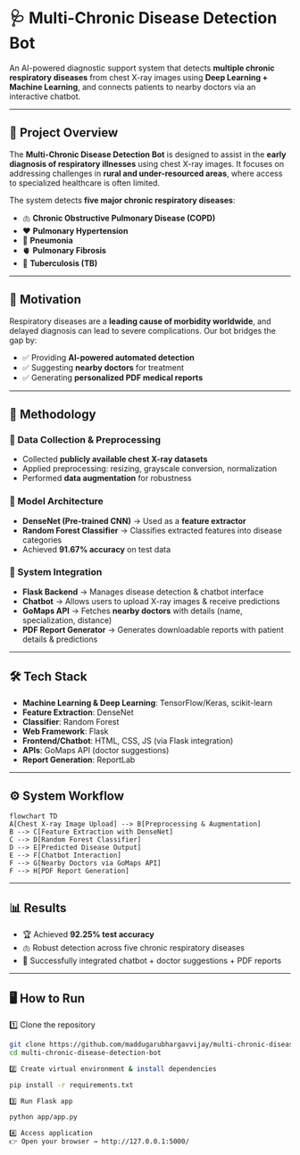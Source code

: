 # 🩺 Multi-Chronic Disease Detection Bot  

An AI-powered diagnostic support system that detects **multiple chronic respiratory diseases** from chest X-ray images using **Deep Learning + Machine Learning**, and connects patients to nearby doctors via an interactive chatbot.  

---

## 🚀 Project Overview  

The **Multi-Chronic Disease Detection Bot** is designed to assist in the **early diagnosis of respiratory illnesses** using chest X-ray images. It focuses on addressing challenges in **rural and under-resourced areas**, where access to specialized healthcare is often limited.  

The system detects **five major chronic respiratory diseases**:  
- 🫁 **Chronic Obstructive Pulmonary Disease (COPD)**  
- ❤️ **Pulmonary Hypertension**  
- 🦠 **Pneumonia**  
- 🫀 **Pulmonary Fibrosis**  
- 🧫 **Tuberculosis (TB)**  

---

## 🎯 Motivation  

Respiratory diseases are a **leading cause of morbidity worldwide**, and delayed diagnosis can lead to severe complications. Our bot bridges the gap by:  
- ✅ Providing **AI-powered automated detection**  
- ✅ Suggesting **nearby doctors** for treatment  
- ✅ Generating **personalized PDF medical reports**  

---

## 🧠 Methodology  

### 🔹 Data Collection & Preprocessing  
- Collected **publicly available chest X-ray datasets**  
- Applied preprocessing: resizing, grayscale conversion, normalization  
- Performed **data augmentation** for robustness  

### 🔹 Model Architecture  
- **DenseNet (Pre-trained CNN)** → Used as a **feature extractor**  
- **Random Forest Classifier** → Classifies extracted features into disease categories  
- Achieved **91.67% accuracy** on test data  

### 🔹 System Integration  
- **Flask Backend** → Manages disease detection & chatbot interface  
- **Chatbot** → Allows users to upload X-ray images & receive predictions  
- **GoMaps API** → Fetches **nearby doctors** with details (name, specialization, distance)  
- **PDF Report Generator** → Generates downloadable reports with patient details & predictions  

---

## 🛠️ Tech Stack  

- **Machine Learning & Deep Learning**: TensorFlow/Keras, scikit-learn  
- **Feature Extraction**: DenseNet  
- **Classifier**: Random Forest  
- **Web Framework**: Flask  
- **Frontend/Chatbot**: HTML, CSS, JS (via Flask integration)  
- **APIs**: GoMaps API (doctor suggestions)  
- **Report Generation**: ReportLab  

---

## ⚙️ System Workflow  

```mermaid
flowchart TD
A[Chest X-ray Image Upload] --> B[Preprocessing & Augmentation]  
B --> C[Feature Extraction with DenseNet]  
C --> D[Random Forest Classifier]  
D --> E[Predicted Disease Output]  
E --> F[Chatbot Interaction]  
F --> G[Nearby Doctors via GoMaps API]  
F --> H[PDF Report Generation]
````
---

## 📊 Results  

- 🏆 Achieved **92.25% test accuracy**  
- 🫁 Robust detection across five chronic respiratory diseases  
- 💬 Successfully integrated chatbot + doctor suggestions + PDF reports  

---


## 🖥️ How to Run  

1️⃣ Clone the repository  
```bash
git clone https://github.com/maddugarubhargavvijay/multi-chronic-disease-detection-bot.git  
cd multi-chronic-disease-detection-bot

2️⃣ Create virtual environment & install dependencies

pip install -r requirements.txt 

3️⃣ Run Flask app

python app/app.py  

4️⃣ Access application
👉 Open your browser → http://127.0.0.1:5000/
